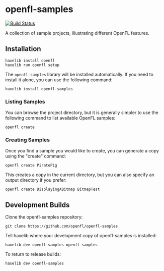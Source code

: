 openfl-samples
==============
[![Build Status](https://travis-ci.org/openfl/openfl-samples.png)](https://travis-ci.org/openfl/openfl-samples)

A collection of sample projects, illustrating different OpenFL features.


Installation
------------

    haxelib install openfl
    haxelib run openfl setup
    
The `openfl-samples` library will be installed automatically. If you need to install it alone, you can use the following command:

    haxelib install openfl-samples


### Listing Samples

You can browse the project directory, but it is generally simpler to use the following command to list available OpenFL samples:

    openfl create


### Creating Samples

Once you find a sample you would like to create, you can generate a copy using the "create" command:

    openfl create PiratePig

This creates a copy in the current directory, but you can also specify an output directory if you prefer:

    openfl create DisplayingABitmap BitmapTest


Development Builds
------------------

Clone the openfl-samples repository:

    git clone https://github.com/openfl/openfl-samples


Tell haxelib where your development copy of openfl-samples is installed:

    haxelib dev openfl-samples openfl-samples


To return to release builds:

    haxelib dev openfl-samples

